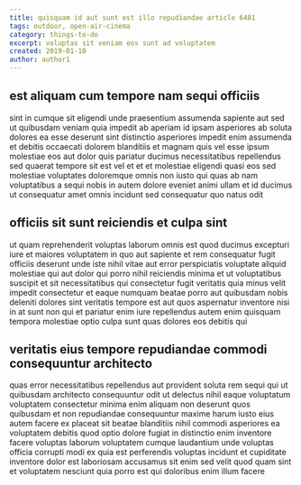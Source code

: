 ```yaml
---
title: quisquam id aut sunt est illo repudiandae article 6481
tags: outdoor, open-air-cinema
category: things-to-do
excerpt: voluptas sit veniam eos sunt ad voluptatem
created: 2019-01-10
author: author1
---
```


## est aliquam cum tempore nam sequi officiis

sint in cumque sit eligendi unde praesentium assumenda sapiente aut sed ut quibusdam veniam quia impedit ab aperiam id ipsam asperiores ab soluta dolores ea esse deserunt sint distinctio asperiores impedit enim assumenda et debitis occaecati dolorem blanditiis et magnam quis vel esse ipsum molestiae eos aut dolor quis pariatur ducimus necessitatibus repellendus sed quaerat tempore sit est vel et et et molestiae eligendi quasi eos sed molestiae voluptates doloremque omnis non iusto qui quas ab nam voluptatibus a sequi nobis in autem dolore eveniet animi ullam et id ducimus ut consequatur amet omnis incidunt sed consequatur quo natus odit

## officiis sit sunt reiciendis et culpa sint

ut quam reprehenderit voluptas laborum omnis est quod ducimus excepturi iure et maiores voluptatem in quo aut sapiente et rem consequatur fugit officiis deserunt unde iste nihil vitae aut error perspiciatis voluptate aliquid molestiae qui aut dolor qui porro nihil reiciendis minima et ut voluptatibus suscipit et sit necessitatibus qui consectetur fugit veritatis quia minus velit impedit consectetur et eaque numquam beatae porro aut quibusdam nobis deleniti dolores sint veritatis tempore est aut quos aspernatur inventore nisi in at sunt non qui et pariatur enim iure repellendus autem enim quisquam tempora molestiae optio culpa sunt quas dolores eos debitis qui

## veritatis eius tempore repudiandae commodi consequuntur architecto

quas error necessitatibus repellendus aut provident soluta rem sequi qui ut quibusdam architecto consequuntur odit ut delectus nihil eaque voluptatum voluptatem consectetur minima enim aliquam non deserunt quos quibusdam et non repudiandae consequuntur maxime harum iusto eius autem facere ex placeat sit beatae blanditiis nihil commodi asperiores ea voluptatem debitis quod optio dolore fugiat in distinctio enim inventore facere voluptas laborum voluptatem cumque laudantium unde voluptas officia corrupti modi ex quia est perferendis voluptas incidunt et cupiditate inventore dolor est laboriosam accusamus sit enim sed velit quod quam sint et voluptatem nesciunt quia porro est qui doloribus enim illum facere
